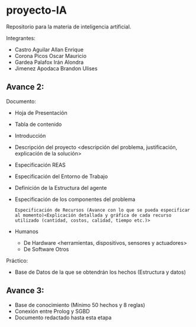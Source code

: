 # proyecto-IA

Repositorio para la materia de inteligencia artificial.

Integrantes:

* Castro Aguilar Allan Enrique
* Corona Picos Oscar Mauricio
* Gardea Palafox Irán Alondra
* Jimenez Apodaca Brandon Ulises

## Avance 2:

Documento:

* Hoja de Presentación

* Tabla de contenido

* Introducción <Al documento>

* Descripción del proyecto <descripción del problema, justificación, explicación de la solución>

* Especificación REAS

* Especificación del Entorno de Trabajo

* Definición de la Estructura del agente

* Especificación de los componentes del problema

      Especificación de Recursos (Avance con lo que se pueda especificar al momento)<Explicación detallada y gráfica de cada recurso utilizado (cantidad, costos, calidad, tiempo etc.)>

* Humanos
    - De Hardware <herramientas, dispositivos, sensores y actuadores>
    - De Software
Otros <utensilios para maqueta>

Práctico:

* Base de Datos de la que se obtendrán los hechos (Estructura y datos)

## Avance 3: 

* Base de conocimiento (Mínimo 50 hechos y 8 reglas)
* Conexión entre Prolog y SGBD
* Documento redactado hasta esta etapa